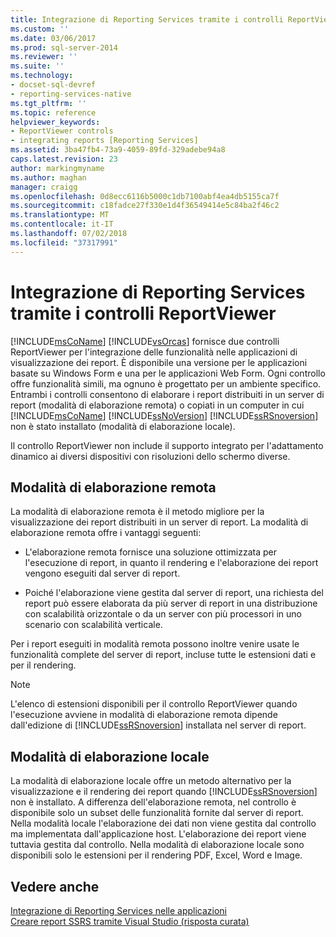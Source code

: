 ```yaml
---
title: Integrazione di Reporting Services tramite i controlli ReportViewer | Microsoft Docs
ms.custom: ''
ms.date: 03/06/2017
ms.prod: sql-server-2014
ms.reviewer: ''
ms.suite: ''
ms.technology:
- docset-sql-devref
- reporting-services-native
ms.tgt_pltfrm: ''
ms.topic: reference
helpviewer_keywords:
- ReportViewer controls
- integrating reports [Reporting Services]
ms.assetid: 3ba47fb4-73a9-4059-89fd-329adebe94a8
caps.latest.revision: 23
author: markingmyname
ms.author: maghan
manager: craigg
ms.openlocfilehash: 0d8ecc6116b5000c1db7100abf4ea4db5155ca7f
ms.sourcegitcommit: c18fadce27f330e1d4f36549414e5c84ba2f46c2
ms.translationtype: MT
ms.contentlocale: it-IT
ms.lasthandoff: 07/02/2018
ms.locfileid: "37317991"
---
```

# <a name="integrating-reporting-services-using-the-reportviewer-controls"></a>Integrazione di Reporting Services tramite i controlli ReportViewer
  [!INCLUDE[msCoName](../../includes/msconame-md.md)] [!INCLUDE[vsOrcas](../../includes/vsorcas-md.md)] fornisce due controlli ReportViewer per l'integrazione delle funzionalità nelle applicazioni di visualizzazione dei report. È disponibile una versione per le applicazioni basate su Windows Form e una per le applicazioni Web Form. Ogni controllo offre funzionalità simili, ma ognuno è progettato per un ambiente specifico. Entrambi i controlli consentono di elaborare i report distribuiti in un server di report (modalità di elaborazione remota) o copiati in un computer in cui [!INCLUDE[msCoName](../../includes/msconame-md.md)] [!INCLUDE[ssNoVersion](../../includes/ssnoversion-md.md)] [!INCLUDE[ssRSnoversion](../../includes/ssrsnoversion-md.md)] non è stato installato (modalità di elaborazione locale).  
  
 Il controllo ReportViewer non include il supporto integrato per l'adattamento dinamico ai diversi dispositivi con risoluzioni dello schermo diverse.  
  
## <a name="remote-processing-mode"></a>Modalità di elaborazione remota  
 La modalità di elaborazione remota è il metodo migliore per la visualizzazione dei report distribuiti in un server di report. La modalità di elaborazione remota offre i vantaggi seguenti:  
  
-   L'elaborazione remota fornisce una soluzione ottimizzata per l'esecuzione di report, in quanto il rendering e l'elaborazione dei report vengono eseguiti dal server di report.  
  
-   Poiché l'elaborazione viene gestita dal server di report, una richiesta del report può essere elaborata da più server di report in una distribuzione con scalabilità orizzontale o da un server con più processori in uno scenario con scalabilità verticale.  
  
 Per i report eseguiti in modalità remota possono inoltre venire usate le funzionalità complete del server di report, incluse tutte le estensioni dati e per il rendering.  
  
> [!NOTE]  
>  L'elenco di estensioni disponibili per il controllo ReportViewer quando l'esecuzione avviene in modalità di elaborazione remota dipende dall'edizione di [!INCLUDE[ssRSnoversion](../../includes/ssrsnoversion-md.md)] installata nel server di report.  
  
## <a name="local-processing-mode"></a>Modalità di elaborazione locale  
 La modalità di elaborazione locale offre un metodo alternativo per la visualizzazione e il rendering dei report quando [!INCLUDE[ssRSnoversion](../../includes/ssrsnoversion-md.md)] non è installato. A differenza dell'elaborazione remota, nel controllo è disponibile solo un subset delle funzionalità fornite dal server di report. Nella modalità locale l'elaborazione dei dati non viene gestita dal controllo ma implementata dall'applicazione host. L'elaborazione dei report viene tuttavia gestita dal controllo. Nella modalità di elaborazione locale sono disponibili solo le estensioni per il rendering PDF, Excel, Word e Image.  
  
## <a name="see-also"></a>Vedere anche  
 [Integrazione di Reporting Services nelle applicazioni](../application-integration/integrating-reporting-services-into-applications.md)   
 [Creare report SSRS tramite Visual Studio (risposta curata)](http://go.microsoft.com/fwlink/?LinkId=321991)  
  
  
